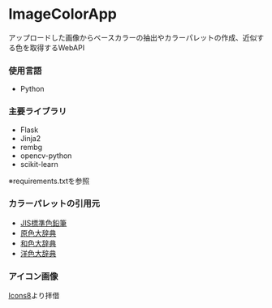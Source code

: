# ImageColorApp
アップロードした画像からベースカラーの抽出やカラーパレットの作成、近似する色を取得するWebAPI  

### 使用言語
- Python

### 主要ライブラリ
- Flask
- Jinja2
- rembg
- opencv-python
- scikit-learn

※requirements.txtを参照

### カラーパレットの引用元
- [JIS標準色鉛筆](https://www.natubunko.net/color/toola01.html)
- [原色大辞典](https://www.colordic.org/)
- [和色大辞典](https://www.colordic.org/w)
- [洋色大辞典](https://www.colordic.org/y)

### アイコン画像
[Icons8](https://icons8.jp/)より拝借
